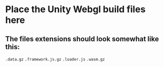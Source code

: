 # Place the Unity Webgl build files here

## The files extensions should look somewhat like this:

  `.data.gz`
  `.framework.js.gz`
  `.loader.js`
  `.wasm.gz`